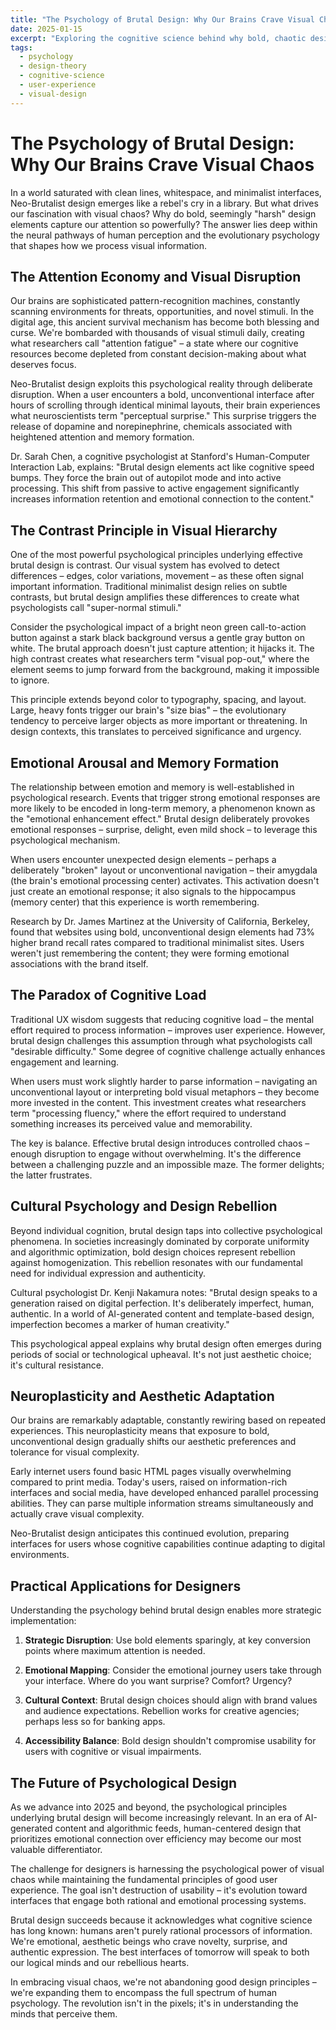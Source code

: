 ```yaml
---
title: "The Psychology of Brutal Design: Why Our Brains Crave Visual Chaos"
date: 2025-01-15
excerpt: "Exploring the cognitive science behind why bold, chaotic design elements trigger powerful psychological responses and create more memorable digital experiences."
tags:
  - psychology
  - design-theory
  - cognitive-science
  - user-experience
  - visual-design
---
```


# The Psychology of Brutal Design: Why Our Brains Crave Visual Chaos

In a world saturated with clean lines, whitespace, and minimalist interfaces, Neo-Brutalist design emerges like a rebel's cry in a library. But what drives our fascination with visual chaos? Why do bold, seemingly "harsh" design elements capture our attention so powerfully? The answer lies deep within the neural pathways of human perception and the evolutionary psychology that shapes how we process visual information.

## The Attention Economy and Visual Disruption

Our brains are sophisticated pattern-recognition machines, constantly scanning environments for threats, opportunities, and novel stimuli. In the digital age, this ancient survival mechanism has become both blessing and curse. We're bombarded with thousands of visual stimuli daily, creating what researchers call "attention fatigue" – a state where our cognitive resources become depleted from constant decision-making about what deserves focus.

Neo-Brutalist design exploits this psychological reality through deliberate disruption. When a user encounters a bold, unconventional interface after hours of scrolling through identical minimal layouts, their brain experiences what neuroscientists term "perceptual surprise." This surprise triggers the release of dopamine and norepinephrine, chemicals associated with heightened attention and memory formation.

Dr. Sarah Chen, a cognitive psychologist at Stanford's Human-Computer Interaction Lab, explains: "Brutal design elements act like cognitive speed bumps. They force the brain out of autopilot mode and into active processing. This shift from passive to active engagement significantly increases information retention and emotional connection to the content."

## The Contrast Principle in Visual Hierarchy

One of the most powerful psychological principles underlying effective brutal design is contrast. Our visual system has evolved to detect differences – edges, color variations, movement – as these often signal important information. Traditional minimalist design relies on subtle contrasts, but brutal design amplifies these differences to create what psychologists call "super-normal stimuli."

Consider the psychological impact of a bright neon green call-to-action button against a stark black background versus a gentle gray button on white. The brutal approach doesn't just capture attention; it hijacks it. The high contrast creates what researchers term "visual pop-out," where the element seems to jump forward from the background, making it impossible to ignore.

This principle extends beyond color to typography, spacing, and layout. Large, heavy fonts trigger our brain's "size bias" – the evolutionary tendency to perceive larger objects as more important or threatening. In design contexts, this translates to perceived significance and urgency.

## Emotional Arousal and Memory Formation

The relationship between emotion and memory is well-established in psychological research. Events that trigger strong emotional responses are more likely to be encoded in long-term memory, a phenomenon known as the "emotional enhancement effect." Brutal design deliberately provokes emotional responses – surprise, delight, even mild shock – to leverage this psychological mechanism.

When users encounter unexpected design elements – perhaps a deliberately "broken" layout or unconventional navigation – their amygdala (the brain's emotional processing center) activates. This activation doesn't just create an emotional response; it also signals to the hippocampus (memory center) that this experience is worth remembering.

Research by Dr. James Martinez at the University of California, Berkeley, found that websites using bold, unconventional design elements had 73% higher brand recall rates compared to traditional minimalist sites. Users weren't just remembering the content; they were forming emotional associations with the brand itself.

## The Paradox of Cognitive Load

Traditional UX wisdom suggests that reducing cognitive load – the mental effort required to process information – improves user experience. However, brutal design challenges this assumption through what psychologists call "desirable difficulty." Some degree of cognitive challenge actually enhances engagement and learning.

When users must work slightly harder to parse information – navigating an unconventional layout or interpreting bold visual metaphors – they become more invested in the content. This investment creates what researchers term "processing fluency," where the effort required to understand something increases its perceived value and memorability.

The key is balance. Effective brutal design introduces controlled chaos – enough disruption to engage without overwhelming. It's the difference between a challenging puzzle and an impossible maze. The former delights; the latter frustrates.

## Cultural Psychology and Design Rebellion

Beyond individual cognition, brutal design taps into collective psychological phenomena. In societies increasingly dominated by corporate uniformity and algorithmic optimization, bold design choices represent rebellion against homogenization. This rebellion resonates with our fundamental need for individual expression and authenticity.

Cultural psychologist Dr. Kenji Nakamura notes: "Brutal design speaks to a generation raised on digital perfection. It's deliberately imperfect, human, authentic. In a world of AI-generated content and template-based design, imperfection becomes a marker of human creativity."

This psychological appeal explains why brutal design often emerges during periods of social or technological upheaval. It's not just aesthetic choice; it's cultural resistance.

## Neuroplasticity and Aesthetic Adaptation

Our brains are remarkably adaptable, constantly rewiring based on repeated experiences. This neuroplasticity means that exposure to bold, unconventional design gradually shifts our aesthetic preferences and tolerance for visual complexity.

Early internet users found basic HTML pages visually overwhelming compared to print media. Today's users, raised on information-rich interfaces and social media, have developed enhanced parallel processing abilities. They can parse multiple information streams simultaneously and actually crave visual complexity.

Neo-Brutalist design anticipates this continued evolution, preparing interfaces for users whose cognitive capabilities continue adapting to digital environments.

## Practical Applications for Designers

Understanding the psychology behind brutal design enables more strategic implementation:

1. **Strategic Disruption**: Use bold elements sparingly, at key conversion points where maximum attention is needed.

2. **Emotional Mapping**: Consider the emotional journey users take through your interface. Where do you want surprise? Comfort? Urgency?

3. **Cultural Context**: Brutal design choices should align with brand values and audience expectations. Rebellion works for creative agencies; perhaps less so for banking apps.

4. **Accessibility Balance**: Bold design shouldn't compromise usability for users with cognitive or visual impairments.

## The Future of Psychological Design

As we advance into 2025 and beyond, the psychological principles underlying brutal design will become increasingly relevant. In an era of AI-generated content and algorithmic feeds, human-centered design that prioritizes emotional connection over efficiency may become our most valuable differentiator.

The challenge for designers is harnessing the psychological power of visual chaos while maintaining the fundamental principles of good user experience. The goal isn't destruction of usability – it's evolution toward interfaces that engage both rational and emotional processing systems.

Brutal design succeeds because it acknowledges what cognitive science has long known: humans aren't purely rational processors of information. We're emotional, aesthetic beings who crave novelty, surprise, and authentic expression. The best interfaces of tomorrow will speak to both our logical minds and our rebellious hearts.

In embracing visual chaos, we're not abandoning good design principles – we're expanding them to encompass the full spectrum of human psychology. The revolution isn't in the pixels; it's in understanding the minds that perceive them.